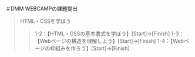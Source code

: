 ＃DMM WEBCAMPの課題提出

>HTML・CSSを学ぼう
>>1-2：【HTML・CSSの基本書式を学ぼう】[Start]→[Finish]
>>1-3：【Webページの構造を理解しよう】[Start]→[Finish]
>>1-4：【Webページの枠組みを作ろう】[Start]→[Finish]